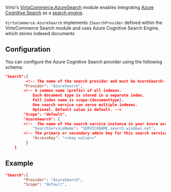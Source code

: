 ﻿
Virto's [VirtoCommerce.AzureSearch](https://github.com/VirtoCommerce/vc-module-azure-search) module enables integrating  [Azure Cognitive Search](https://azure.microsoft.com/en-us/services/search/) as a [search engine](https://doc.oroinc.com/backend/architecture/tech-stack/search-index/#search-index-overview).

`VirtoCommerce.AzureSearch` implements `ISearchProvider` defined within the VirtoCommerce Search module and uses Azure Cognitive Search Engine, which stores indexed documents

## Configuration

You can configure the Azure Cognitive Search provider using the following schema:

```json
"Search":{
         <!-- The name of the search provider and must be AzureSearch-->
        "Provider": "AzureSearch", 
        <!-- A common name (prefix) of all indexes. 
            Each document type is stored in a separate index. 
            Full index name is scope-{documenttype}. 
            One search service can serve multiple indexes. 
            Optional. Default value is default. -->
        "Scope": "default",
        "AzureSearch": {
        <!--  The name of the search service instance in your Azure account, e.g.: SERVICENAME.search.windows.net. -->
            "SearchServiceName": "SERVICENAME.search.windows.net",
        <!-- The primary or secondary admin key for this search service. -->
            "AccessKey": "<<key value>>"     
         }
    }
```

## Example

```json title="appsettings.json"
"Search":{
        "Provider": "AzureSearch",
        "Scope": "default",
```

